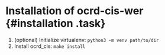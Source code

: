 # Installation of ocrd-cis-wer {#installation .task}
1. (optional) Initialize virtualenv: `python3 -m venv path/to/dir`
2. Install ocrd_cis: `make install`
